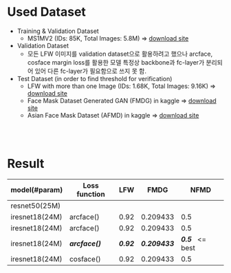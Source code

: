 # Used Dataset
- Training & Validation Dataset
  - MS1MV2 (IDs: 85K, Total Images: 5.8M) => [download site](https://github.com/deepinsight/insightface/tree/master/recognition/_datasets_#ms1m-arcface-85k-ids58m-images-57)
- Validation Dataset
  - 모든 LFW 이미지를 validation dataset으로 활용하려고 했으나 arcface, cosface margin loss를 활용한 모델 특정상 backbone과 fc-layer가 분리되어 있어 다른 fc-layer가 필요함으로 쓰지 못 함. 
- Test Dataset (in order to find threshold for verification)
  - LFW with more than one Image (IDs: 1.68K, Total Images: 9.16K) => [download site](http://vis-www.cs.umass.edu/lfw/#download)
  - Face Mask Dataset Generated GAN (FMDG) in kaggle => [download site](https://www.kaggle.com/datasets/prasoonkottarathil/face-mask-lite-dataset)
  - Asian Face Mask Dataset (AFMD) in kaggle => [download site](http://vis-www.cs.umass.edu/lfw/#download)


<br>
<br>

# Result

| model(#param) | Loss function | LFW | FMDG | NFMD
|---|---|---|---|---|
| resnet50(25M)|
|iresnet18(24M)| arcface() | 0.92 | 0.209433 | 0.5 |
|iresnet18(24M)| arcface() | 0.92 | 0.209433 | 0.5 |
|iresnet18(24M)| ***arcface()*** | ***0.92*** | ***0.209433*** | ***0.5*** &nbsp; <= &nbsp; best |
|iresnet18(24M)| cosface() | 0.92 | 0.209433 | 0.5 |


